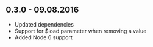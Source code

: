 ## 0.3.0 - 09.08.2016

* Updated dependencies
* Support for $load parameter when removing a value
* Added Node 6 support
